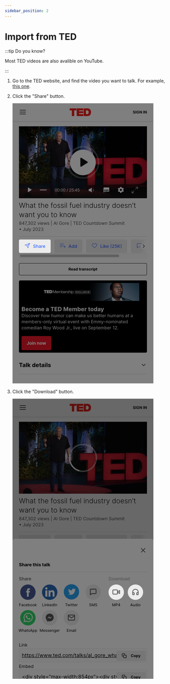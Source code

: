 ```yaml
---
sidebar_position: 2
---
```


# Import from TED

:::tip Do you know?

Most TED videos are also avalible on YouTube.

:::

1. Go to the TED website, and find the video you want to talk. For example, [this one](https://www.ted.com/talks/ken_robinson_says_schools_kill_creativity?language=en).

2. Click the "Share" button.

   ![TED](./img/ted.png)

3. Click the "Download" button.

   ![TED](./img/ted_download.png)
